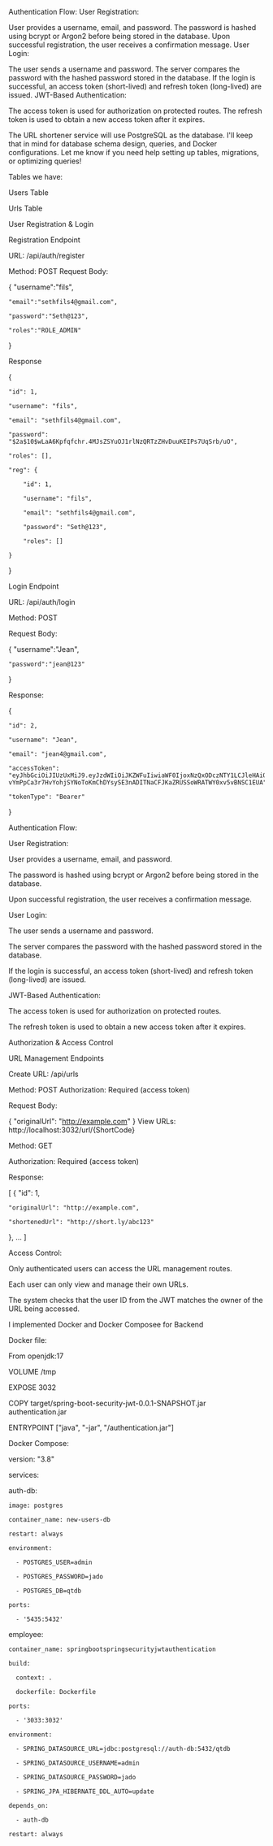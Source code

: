 



Authentication Flow:
User Registration:

User provides a username, email, and password.
The password is hashed using bcrypt or Argon2 before being stored in the database.
Upon successful registration, the user receives a confirmation message.
User Login:

The user sends a username and password.
The server compares the password with the hashed password stored in the database.
If the login is successful, an access token (short-lived) and refresh token (long-lived) are issued.
JWT-Based Authentication:

The access token is used for authorization on protected routes.
The refresh token is used to obtain a new access token after it expires.

The URL shortener service will use PostgreSQL as the database. I'll keep that in mind for database schema design, queries, and Docker configurations. Let me know if you need help setting up tables, migrations, or optimizing queries!


Tables we have:

Users Table

Urls Table

User Registration & Login

Registration Endpoint

URL: /api/auth/register

Method: POST
Request Body:


{
    "username":"fils",
    
    "email":"sethfils4@gmail.com",
    
    "password":"Seth@123",
    
    "roles":"ROLE_ADMIN"
    
}

Response

{

    "id": 1,
    
    "username": "fils",
    
    "email": "sethfils4@gmail.com",
    
    "password": "$2a$10$wLaA6Kpfqfchr.4MJsZSYuOJ1rlNzQRTzZHvDuuKEIPs7UqSrb/uO",
    
    "roles": [],
    
    "reg": {
    
        "id": 1,
        
        "username": "fils",
        
        "email": "sethfils4@gmail.com",
        
        "password": "Seth@123",
        
        "roles": []
        
    }
}


Login Endpoint

URL: /api/auth/login

Method: POST

Request Body:

{
    "username":"Jean",
    
    "password":"jean@123"
    
}

Response:

{

    "id": 2,
    
    "username": "Jean",
    
    "email": "jean4@gmail.com",
    
    "accessToken": "eyJhbGciOiJIUzUxMiJ9.eyJzdWIiOiJKZWFuIiwiaWF0IjoxNzQxODczNTY1LCJleHAiOjE3NDE5NTk5NjV9.RqomcSCICJFT8Ff-vYmPpCa3r7HvYohjSYNoToKmChDYsySE3nADITNaCFJKaZRUSSoWRATWY0xv5vBNSC1EUA",
    
    "tokenType": "Bearer"
    
}


Authentication Flow:

User Registration:


User provides a username, email, and password.

The password is hashed using bcrypt or Argon2 before being stored in the database.

Upon successful registration, the user receives a confirmation message.

User Login:

The user sends a username and password.

The server compares the password with the hashed password stored in the database.

If the login is successful, an access token (short-lived) and refresh token (long-lived) are issued.

JWT-Based Authentication:

The access token is used for authorization on protected routes.

The refresh token is used to obtain a new access token after it expires.

Authorization & Access Control

URL Management Endpoints

Create URL: /api/urls

Method: POST
Authorization: Required (access token)

Request Body:

{
  "originalUrl": "http://example.com"
}
View URLs: http://localhost:3032/url/{ShortCode}

Method: GET

Authorization: Required (access token)

Response:


[
  {
    "id": 1,
    
    "originalUrl": "http://example.com",
    
    "shortenedUrl": "http://short.ly/abc123"
    
  },
  ...
]

Access Control:

Only authenticated users can access the URL management routes.

Each user can only view and manage their own URLs.

The system checks that the user ID from the JWT matches the owner of the URL being accessed.


I implemented Docker and Docker Composee for Backend

Docker file:

From openjdk:17

VOLUME /tmp

EXPOSE 3032

COPY target/spring-boot-security-jwt-0.0.1-SNAPSHOT.jar authentication.jar

ENTRYPOINT ["java", "-jar", "/authentication.jar"]


Docker Compose:

version: "3.8"

services:

  auth-db:
  
    image: postgres
    
    container_name: new-users-db
    
    restart: always
    
    environment:
    
      - POSTGRES_USER=admin
      
      - POSTGRES_PASSWORD=jado
      
      - POSTGRES_DB=qtdb
      
    ports:
    
      - '5435:5432'

  employee:
  
    container_name: springbootspringsecurityjwtauthentication
    
    build:
    
      context: .
      
      dockerfile: Dockerfile
      
    ports:
    
      - '3033:3032'
      
    environment:
    
      - SPRING_DATASOURCE_URL=jdbc:postgresql://auth-db:5432/qtdb
      
      - SPRING_DATASOURCE_USERNAME=admin
      
      - SPRING_DATASOURCE_PASSWORD=jado
      
      - SPRING_JPA_HIBERNATE_DDL_AUTO=update
      
    depends_on:
    
      - auth-db
      
    restart: always



